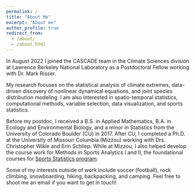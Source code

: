 ```yaml
---
permalink: /
title: "About Me"
excerpt: "About me"
author_profile: true
redirect_from:
  - /about/
  - /about.html
---
```


In August 2022 I joined the CASCADE team in the Climate Sciences division at Lawrence Berkeley National Laboratory as a Postdoctoral Fellow working with Dr. Mark Risser.
<!-- I am a CASCADE Postdoctoral Fellow in the Climate Sciences division at Lawrence Berkeley National Laboratory working with Dr. Mark Risser. -->
My research focuses on the statistical analysis of climate extremes, data-driven discovery of nonlinear dynamical equations, and joint species distribution modeling.
I am also interested in spatio-temporal statistics, computational methods, variable selection, data visualization, and sports statistics.


Before my postdoc, I received a B.S. in Applied Mathematics, B.A. in Ecology and Environmental Biology, and a minor in Statistics from the University of Colorado Boulder (CU) in 2017.
After CU, I completed a Ph.D. at the University of Missouri Columbia (Mizzou) working with Drs. Christopher Wikle and Erin Schliep.
While at Mizzou, I also helped develop the course work for Methods in Sports Analytics I and II, the foundational courses for <a href="https://stat.missouri.edu/undergrad/sports-statistics" title="Sports Statistics program">Sports Statistics program</a>.

Some of my interests outside of work include soccer (football), rock climbing,
snowboarding, hiking, backpacking, and camping.
Feel free to shoot me an email if you want to get in touch!

<!-- My research focuses on estimating nonlinear dynamic equations with a data driven
approach using hierarchical Bayesian methods.
I am also interested in spatio-temporal statistics, dynamic modeling, causal inference, and sports statistics.
Currently, I organize the Space-Time Statistics reading group and
participate in the Sports Statistics reading group, both at the University of
Missouri Columbia.
I also helped develop Methods in Sports Analytics I and II, and am the current TA for the courses. -->

<!-- I received my B.S. in Applied Mathematics, B.A. in Ecology and Environmental Biology,
and a Minor in Statistics from the University of Colorado Boulder (CU) in 2017.
While at CU I was an undergraduate teaching assistant for pre-calculus and
probability and a research assistant.
I also participated in the Laboratory for Interdisciplinary Statistical Analysis
(LISA), where I worked on multiple collaborative projects with research faculty
around campus. -->


